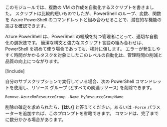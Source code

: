 このモジュールでは、複数の VM の作成を自動化するスクリプトを書きました。 スクリプトは比較的短いものでしたが、PowerShell のループ、変数、関数を Azure PowerShell のコマンドレットと組み合わせることで、潜在的な機能の高さを確認できます。

Azure PowerShell は、PowerShell の経験を持つ管理者にとって、適切な自動化の選択肢です。 簡潔な構文と強力なスクリプト言語の組み合わせは、PowerShell を初めて使う場合であっても、検討に値します。 エラーが発生しやすく時間がかかるタスクを対象にしたこのレベルの自動化は、管理時間の削減と品質の向上につながります。

<!-- Cleanup sandbox -->
[!include[](../../../includes/azure-sandbox-cleanup.md)]

自分のサブスクリプションで実行している場合、次の PowerShell コマンドレットを使用し、リソース グループ (とすべての関連リソース) を削除できます。

```powershell
Remove-AzureRmResourceGroup -Name MyResourceGroupName
```

削除の確定を求められたら、**[はい]** と答えてください。あるいは `-Force` パラメーターを追加すれば、このプロンプトを省略できます。 コマンドは、完了までに数分かかる場合があります。